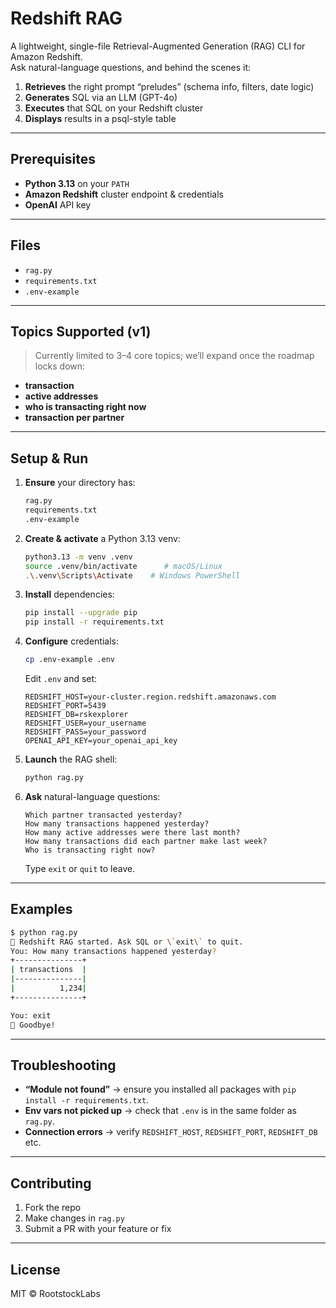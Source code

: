 # Redshift RAG

A lightweight, single-file Retrieval-Augmented Generation (RAG) CLI for Amazon Redshift.  
Ask natural-language questions, and behind the scenes it:

1. **Retrieves** the right prompt “preludes” (schema info, filters, date logic)  
2. **Generates** SQL via an LLM (GPT-4o)  
3. **Executes** that SQL on your Redshift cluster  
4. **Displays** results in a psql-style table  

---

## Prerequisites

- **Python 3.13** on your `PATH`  
- **Amazon Redshift** cluster endpoint & credentials  
- **OpenAI** API key  

---

## Files

- `rag.py`  
- `requirements.txt`  
- `.env-example`  

---

## Topics Supported (v1)

> Currently limited to 3–4 core topics; we’ll expand once the roadmap locks down:

- **transaction**  
- **active addresses**  
- **who is transacting right now**  
- **transaction per partner**

---

## Setup & Run

1. **Ensure** your directory has:
   ```bash
   rag.py
   requirements.txt
   .env-example
   ```

2. **Create & activate** a Python 3.13 venv:
   ```bash
   python3.13 -m venv .venv
   source .venv/bin/activate      # macOS/Linux
   .\.venv\Scripts\Activate    # Windows PowerShell
   ```

3. **Install** dependencies:
   ```bash
   pip install --upgrade pip
   pip install -r requirements.txt
   ```

4. **Configure** credentials:
   ```bash
   cp .env-example .env
   ```
   Edit `.env` and set:
   ```env
   REDSHIFT_HOST=your-cluster.region.redshift.amazonaws.com
   REDSHIFT_PORT=5439
   REDSHIFT_DB=rskexplorer
   REDSHIFT_USER=your_username
   REDSHIFT_PASS=your_password
   OPENAI_API_KEY=your_openai_api_key
   ```

5. **Launch** the RAG shell:
   ```bash
   python rag.py
   ```

6. **Ask** natural-language questions:
   ```text
   Which partner transacted yesterday?
   How many transactions happened yesterday?
   How many active addresses were there last month?
   How many transactions did each partner make last week?
   Who is transacting right now?
   ```
   Type `exit` or `quit` to leave.

---

## Examples

```bash
$ python rag.py
🤖 Redshift RAG started. Ask SQL or \`exit\` to quit.
You: How many transactions happened yesterday?
+---------------+
| transactions  |
|---------------|
|          1,234|
+---------------+

You: exit
👋 Goodbye!
```

---

## Troubleshooting

- **“Module not found”** → ensure you installed all packages with `pip install -r requirements.txt`.  
- **Env vars not picked up** → check that `.env` is in the same folder as `rag.py`.  
- **Connection errors** → verify `REDSHIFT_HOST`, `REDSHIFT_PORT`, `REDSHIFT_DB` etc.  

---

## Contributing

1. Fork the repo  
2. Make changes in `rag.py`  
3. Submit a PR with your feature or fix  

---

## License

MIT © RootstockLabs
